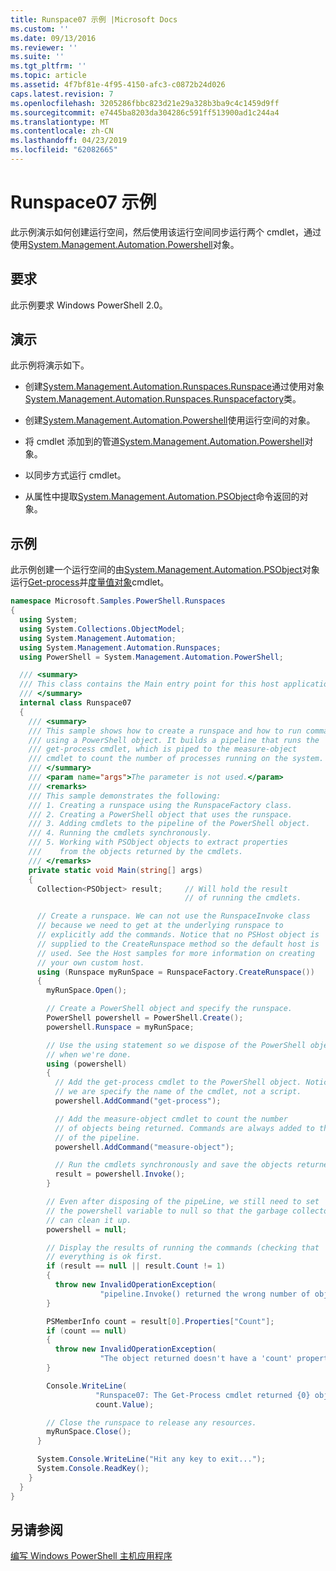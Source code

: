 ```yaml
---
title: Runspace07 示例 |Microsoft Docs
ms.custom: ''
ms.date: 09/13/2016
ms.reviewer: ''
ms.suite: ''
ms.tgt_pltfrm: ''
ms.topic: article
ms.assetid: 4f7bf81e-4f95-4150-afc3-c0872b24d026
caps.latest.revision: 7
ms.openlocfilehash: 3205286fbbc823d21e29a328b3ba9c4c1459d9ff
ms.sourcegitcommit: e7445ba8203da304286c591ff513900ad1c244a4
ms.translationtype: MT
ms.contentlocale: zh-CN
ms.lasthandoff: 04/23/2019
ms.locfileid: "62082665"
---
```

# <a name="runspace07-sample"></a>Runspace07 示例

此示例演示如何创建运行空间，然后使用该运行空间同步运行两个 cmdlet，通过使用[System.Management.Automation.Powershell](/dotnet/api/system.management.automation.powershell)对象。

## <a name="requirements"></a>要求

此示例要求 Windows PowerShell 2.0。

## <a name="demonstrates"></a>演示

此示例将演示如下。

- 创建[System.Management.Automation.Runspaces.Runspace](/dotnet/api/System.Management.Automation.Runspaces.Runspace)通过使用对象[System.Management.Automation.Runspaces.Runspacefactory](/dotnet/api/System.Management.Automation.Runspaces.RunspaceFactory)类。

- 创建[System.Management.Automation.Powershell](/dotnet/api/system.management.automation.powershell)使用运行空间的对象。

- 将 cmdlet 添加到的管道[System.Management.Automation.Powershell](/dotnet/api/system.management.automation.powershell)对象。

- 以同步方式运行 cmdlet。

- 从属性中提取[System.Management.Automation.PSObject](/dotnet/api/System.Management.Automation.PSObject)命令返回的对象。

## <a name="example"></a>示例

此示例创建一个运行空间的由[System.Management.Automation.PSObject](/dotnet/api/System.Management.Automation.PSObject)对象运行[Get-process](/powershell/module/Microsoft.PowerShell.Management/Get-Process)并[度量值对象](/powershell/module/microsoft.powershell.utility/measure-object)cmdlet。

```csharp
namespace Microsoft.Samples.PowerShell.Runspaces
{
  using System;
  using System.Collections.ObjectModel;
  using System.Management.Automation;
  using System.Management.Automation.Runspaces;
  using PowerShell = System.Management.Automation.PowerShell;

  /// <summary>
  /// This class contains the Main entry point for this host application.
  /// </summary>
  internal class Runspace07
  {
    /// <summary>
    /// This sample shows how to create a runspace and how to run commands
    /// using a PowerShell object. It builds a pipeline that runs the
    /// get-process cmdlet, which is piped to the measure-object
    /// cmdlet to count the number of processes running on the system.
    /// </summary>
    /// <param name="args">The parameter is not used.</param>
    /// <remarks>
    /// This sample demonstrates the following:
    /// 1. Creating a runspace using the RunspaceFactory class.
    /// 2. Creating a PowerShell object that uses the runspace.
    /// 3. Adding cmdlets to the pipeline of the PowerShell object.
    /// 4. Running the cmdlets synchronously.
    /// 5. Working with PSObject objects to extract properties
    ///    from the objects returned by the cmdlets.
    /// </remarks>
    private static void Main(string[] args)
    {
      Collection<PSObject> result;     // Will hold the result
                                       // of running the cmdlets.

      // Create a runspace. We can not use the RunspaceInvoke class
      // because we need to get at the underlying runspace to
      // explicitly add the commands. Notice that no PSHost object is
      // supplied to the CreateRunspace method so the default host is
      // used. See the Host samples for more information on creating
      // your own custom host.
      using (Runspace myRunSpace = RunspaceFactory.CreateRunspace())
      {
        myRunSpace.Open();

        // Create a PowerShell object and specify the runspace.
        PowerShell powershell = PowerShell.Create();
        powershell.Runspace = myRunSpace;

        // Use the using statement so we dispose of the PowerShell object
        // when we're done.
        using (powershell)
        {
          // Add the get-process cmdlet to the PowerShell object. Notice
          // we are specify the name of the cmdlet, not a script.
          powershell.AddCommand("get-process");

          // Add the measure-object cmdlet to count the number
          // of objects being returned. Commands are always added to the end
          // of the pipeline.
          powershell.AddCommand("measure-object");

          // Run the cmdlets synchronously and save the objects returned.
          result = powershell.Invoke();
        }

        // Even after disposing of the pipeLine, we still need to set
        // the powershell variable to null so that the garbage collector
        // can clean it up.
        powershell = null;

        // Display the results of running the commands (checking that
        // everything is ok first.
        if (result == null || result.Count != 1)
        {
          throw new InvalidOperationException(
                    "pipeline.Invoke() returned the wrong number of objects");
        }

        PSMemberInfo count = result[0].Properties["Count"];
        if (count == null)
        {
          throw new InvalidOperationException(
                    "The object returned doesn't have a 'count' property");
        }

        Console.WriteLine(
                   "Runspace07: The Get-Process cmdlet returned {0} objects",
                   count.Value);

        // Close the runspace to release any resources.
        myRunSpace.Close();
      }

      System.Console.WriteLine("Hit any key to exit...");
      System.Console.ReadKey();
    }
  }
}
```

## <a name="see-also"></a>另请参阅

[编写 Windows PowerShell 主机应用程序](./writing-a-windows-powershell-host-application.md)